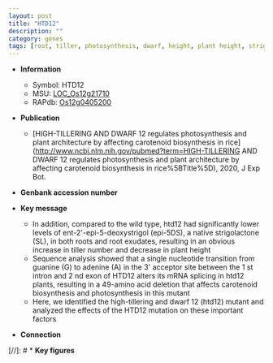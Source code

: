 ```yaml
---
layout: post
title: "HTD12"
description: ""
category: genes
tags: [root, tiller, photosynthesis, dwarf, height, plant height, strigolactone, tiller number]
---
```


* **Information**  
    + Symbol: HTD12  
    + MSU: [LOC_Os12g21710](http://rice.uga.edu/cgi-bin/ORF_infopage.cgi?orf=LOC_Os12g21710)  
    + RAPdb: [Os12g0405200](https://rapdb.dna.affrc.go.jp/locus/?name=Os12g0405200)  

* **Publication**  
    + [HIGH-TILLERING AND DWARF 12 regulates photosynthesis and plant architecture by affecting carotenoid biosynthesis in rice](http://www.ncbi.nlm.nih.gov/pubmed?term=HIGH-TILLERING AND DWARF 12 regulates photosynthesis and plant architecture by affecting carotenoid biosynthesis in rice%5BTitle%5D), 2020, J Exp Bot.

* **Genbank accession number**  

* **Key message**  
    + In addition, compared to the wild type, htd12 had significantly lower levels of ent-2'-epi-5-deoxystrigol (epi-5DS), a native strigolactone (SL), in both roots and root exudates, resulting in an obvious increase in tiller number and decrease in plant height
    + Sequence analysis showed that a single nucleotide transition from guanine (G) to adenine (A) in the 3' acceptor site between the 1 st intron and 2 nd exon of HTD12 alters its mRNA splicing in htd12 plants, resulting in a 49-amino acid deletion that affects carotenoid biosynthesis and photosynthesis in this mutant
    + Here, we identified the high-tillering and dwarf 12 (htd12) mutant and analyzed the effects of the HTD12 mutation on these important factors

* **Connection**  

[//]: # * **Key figures**  



